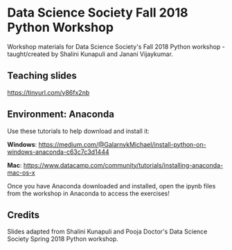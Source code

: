 # Data Science Society Fall 2018 Python Workshop

Workshop materials for Data Science Society's Fall 2018 Python workshop - taught/created by Shalini Kunapuli and Janani Vijaykumar.

## Teaching slides
https://tinyurl.com/y86fx2nb

## Environment: Anaconda
Use these tutorials to help download and install it: 

**Windows**: https://medium.com/@GalarnykMichael/install-python-on-windows-anaconda-c63c7c3d1444

**Mac**: https://www.datacamp.com/community/tutorials/installing-anaconda-mac-os-x

Once you have Anaconda downloaded and installed, open the ipynb files from the workshop in Anaconda to access the exercises!

## Credits
Slides adapted from Shalini Kunapuli and Pooja Doctor's Data Science Society Spring 2018 Python workshop.
